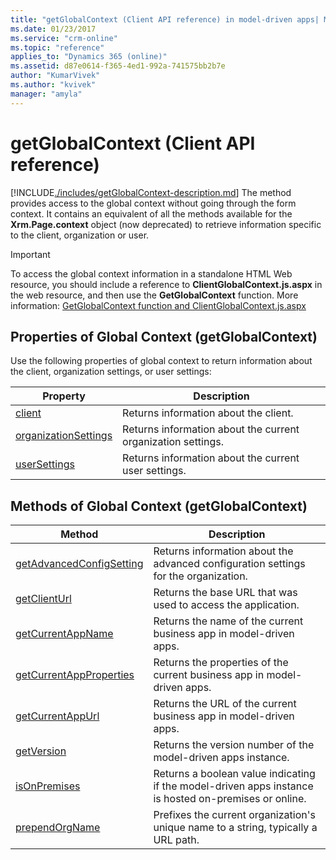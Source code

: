```yaml
---
title: "getGlobalContext (Client API reference) in model-driven apps| MicrosoftDocs"
ms.date: 01/23/2017
ms.service: "crm-online"
ms.topic: "reference"
applies_to: "Dynamics 365 (online)"
ms.assetid: d87e0614-f365-4ed1-992a-741575bb2b7e
author: "KumarVivek"
ms.author: "kvivek"
manager: "amyla"
---
```

# getGlobalContext (Client API reference)



[!INCLUDE[./includes/getGlobalContext-description.md](./includes/getGlobalContext-description.md)]
The method provides access to the global context without going through the form context. It contains an equivalent of all the methods available for the **Xrm.Page.context** object (now deprecated) to retrieve information specific to the client, organization or user.

> [!IMPORTANT]
> To access the global context information in a standalone HTML Web resource, you should include a reference to **ClientGlobalContext.js.aspx** in the web resource, and then use the **GetGlobalContext** function. More information: [GetGlobalContext function and ClientGlobalContext.js.aspx](../GetGlobalContext-ClientGlobalContext.js.aspx.md) 

## Properties of Global Context (getGlobalContext)

Use the following properties of global context to return information about the client, organization settings, or user settings:

|Property |Description | 
|---|---|
|[client](getGlobalContext/client.md) | Returns information about the client.|
|[organizationSettings](getGlobalContext/organizationSettings.md) | Returns information about the current organization settings.|
|[userSettings](getGlobalContext/userSettings.md) | Returns information about the current user settings.|


## Methods of Global Context (getGlobalContext)

|Method |Description |
|---|---|
|[getAdvancedConfigSetting](getGlobalContext/getAdvancedConfigSetting.md) |Returns information about the advanced configuration settings for the organization.|
|[getClientUrl](getGlobalContext/getClientUrl.md) |Returns the base URL that was used to access the application.|
|[getCurrentAppName](getGlobalContext/getCurrentAppName.md) |Returns the name of the current business app in model-driven apps.|
|[getCurrentAppProperties](getGlobalContext/getCurrentAppProperties.md) |Returns the properties of the current business app in model-driven apps.|
|[getCurrentAppUrl](getGlobalContext/getCurrentAppUrl.md) |Returns the URL of the current business app in model-driven apps.|
|[getVersion](getGlobalContext/getVersion.md) |Returns the version number of the model-driven apps instance.|
|[isOnPremises](getGlobalContext/isOnPremises.md) |Returns a boolean value indicating if the model-driven apps instance is hosted on-premises or online.|
|[prependOrgName](getGlobalContext/prependOrgName.md) |Prefixes the current organization's unique name to a string, typically a URL path.|




 



